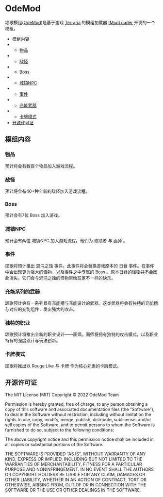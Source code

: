 # OdeMod
颂歌模组([OdeMod](https://github.com/zqzcsilver/OdeMod))是基于游戏 [Terraria](https://store.steampowered.com/app/105600/Terraria/) 的模组加载器 [tModLoader](https://store.steampowered.com/app/1281930/tModLoader/) 开发的一个模组。

 * [模组内容](#模组内容)
 * * [物品](#物品)
 * * [敌怪](#敌怪)
 * * [Boss](#boss)
 * * [城镇NPC](#城镇npc)
 * * [事件](#事件)
 * * [充能武器](#充能系列的武器)
 * * [卡牌模式](#卡牌模式)
 * [开源许可证](#开源许可证)
  
## 模组内容
### 物品
预计将会有数百个物品加入游戏流程。
### 敌怪
预计将会有40+种全新的敌怪加入游戏流程。
### Boss
预计会有7位 Boss 加入游戏。
### 城镇NPC
预计会有两位 城镇NPC 加入游戏流程。他们为 歌颂者 与 画师 。
### 事件
颂歌将预计推出 混沌之蚀 事件。此事件将会替换游戏原本的 日食 事件。在事件中会出现更为强大的怪物，以及事件之中专属的 Boss 。原本日食的怪物并不会因此消失，它们会与混沌之蚀的怪物带给玩家不一样的快乐。
### 充能系列的武器
颂歌预计会有一系列具有充能槽与充能设计的武器。这类武器将会有独特的充能槽与对应的充能组件，发出强大的攻击。
### 独特的职业
颂歌预计将推出全新的职业设计——画师。画师将拥有独特的攻击模式，以及职业特有的强度设计与玩法创新。
### 卡牌模式
颂歌将推出以 Rouge Like 与 卡牌 作为核心元素的卡牌模式。
## 开源许可证
The MIT License (MIT)
Copyright © 2022 OdeMod Team

Permission is hereby granted, free of charge, to any person obtaining a copy of this software and associated documentation files (the “Software”), to deal in the Software without restriction, including without limitation the rights to use, copy, modify, merge, publish, distribute, sublicense, and/or sell copies of the Software, and to permit persons to whom the Software is furnished to do so, subject to the following conditions:

The above copyright notice and this permission notice shall be included in all copies or substantial portions of the Software.

THE SOFTWARE IS PROVIDED “AS IS”, WITHOUT WARRANTY OF ANY KIND, EXPRESS OR IMPLIED, INCLUDING BUT NOT LIMITED TO THE WARRANTIES OF MERCHANTABILITY, FITNESS FOR A PARTICULAR PURPOSE AND NONINFRINGEMENT. IN NO EVENT SHALL THE AUTHORS OR COPYRIGHT HOLDERS BE LIABLE FOR ANY CLAIM, DAMAGES OR OTHER LIABILITY, WHETHER IN AN ACTION OF CONTRACT, TORT OR OTHERWISE, ARISING FROM, OUT OF OR IN CONNECTION WITH THE SOFTWARE OR THE USE OR OTHER DEALINGS IN THE SOFTWARE.